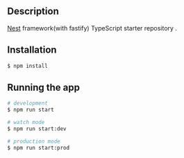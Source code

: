 
## Description

[Nest](https://github.com/nestjs/nest) framework(with fastify) TypeScript starter repository .

## Installation

```bash
$ npm install
```

## Running the app

```bash
# development
$ npm run start

# watch mode
$ npm run start:dev

# production mode
$ npm run start:prod
```

